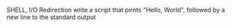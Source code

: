SHELL, I/O Redirection
write a script that pirnts "Hello, World", followed by a new line to the standard output
